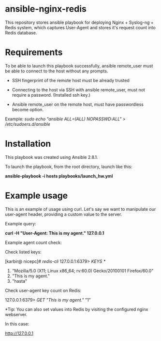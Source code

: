 # ansible-nginx-redis
This repository stores ansible playbook for deploying Nginx + Syslog-ng + Redis system, which captures User-Agent and stores it's request count into Redis database.


# Requirements

To be able to launch this playbook successfully, ansible remote_user must be able to connect to the host without any prompts.

- SSH fingerprint of the remote host must be already trusted

- Connecting to the host via SSH with ansible remote_user, must not require a password. (Installed ssh key.)

- Ansible remote_user on the remote host, must have passwordless become option.

Example:
*sudo echo "ansible ALL=(ALL) NOPASSWD:ALL" > /etc/sudoers.d/ansible*


# Installation

This playbook was created using Ansible 2.8.1.

To launch the playbook, from the root directory, launch like this:

**ansible-playbook -i hosts playbooks/launch_hw.yml**

# Example usage

This is an example of usage using curl. Let's say we want to manipulate our user-agent header, providing a custom value to the server.


Example query:

**curl -H "User-Agent: This is my agent." 127.0.0.1**



Example agent count check:

Check listed keys:

[karbir@ nicepc]# _redis-cli_
127.0.0.1:6379> _KEYS *_
1) "Mozilla/5.0 (X11; Linux x86_64; rv:60.0) Gecko/20100101 Firefox/60.0"
2) "This is my agent."
3) "hasta"

Check user-agent key count on Redis:

127.0.0.1:6379> _GET "This is my agent."_
"1"


*Tip: You can also set values into Redis by visiting the configured nginx webserver.

In this case:

http://127.0.0.1 
